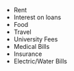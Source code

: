 - Rent
- Interest on loans
- Food
- Travel
- University Fees
- Medical Bills
- Insurance
- Electric/Water Bills